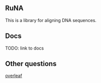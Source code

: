 

## RuNA

This is a library for aligning DNA sequences. 

## Docs 

TODO: link to docs

## Other questions

[overleaf](https://www.overleaf.com/project/632486670475fd12235d011c)

